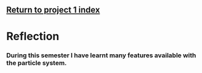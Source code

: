 ## <a href="project1">Return to project 1 index</a>


# Reflection

### During this semester I have learnt many features available with the particle system.
